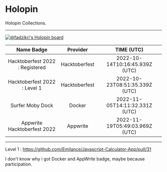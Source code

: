 # Holopin

Holopin Collections.

---

[![@fadzikri's Holopin board](https://holopin.me/fadzikri)](https://holopin.io/@fadzikri)

<div align="center">

| Name Badge | Provider | TIME (UTC) |
| :---: | :---: | :---: |
Hacktoberfest 2022 : Registered | Hacktoberfest | 2022-10-14T10:16:45.939Z (UTC) |
Hacktoberfest 2022 : Level 1 | Hacktoberfest | 2022-10-23T08:51:35.339Z (UTC) |
Surfer Moby Dock | Docker | 2022-11-05T14:11:32.331Z (UTC) |
Appwrite Hacktoberfest 2022 | Appwrite | 2022-11-19T05:49:03.969Z (UTC) |

</div>

---

Level 1 : https://github.com/Emilance/Javascript-Calculator-App/pull/31

I don't know why i got Docker and AppWrite badge, maybe because participation.
